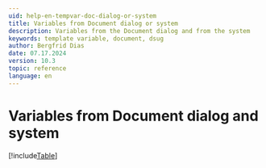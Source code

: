 ```yaml
---
uid: help-en-tempvar-doc-dialog-or-system
title: Variables from Document dialog or system
description: Variables from the Document dialog and from the system
keywords: template variable, document, dsug
author: Bergfrid Dias
date: 07.17.2024
version: 10.3
topic: reference
language: en
---
```


# Variables from Document dialog and system

[!include[Table](../../../../../common/includes/variable/table-doc-and-system.md)]
